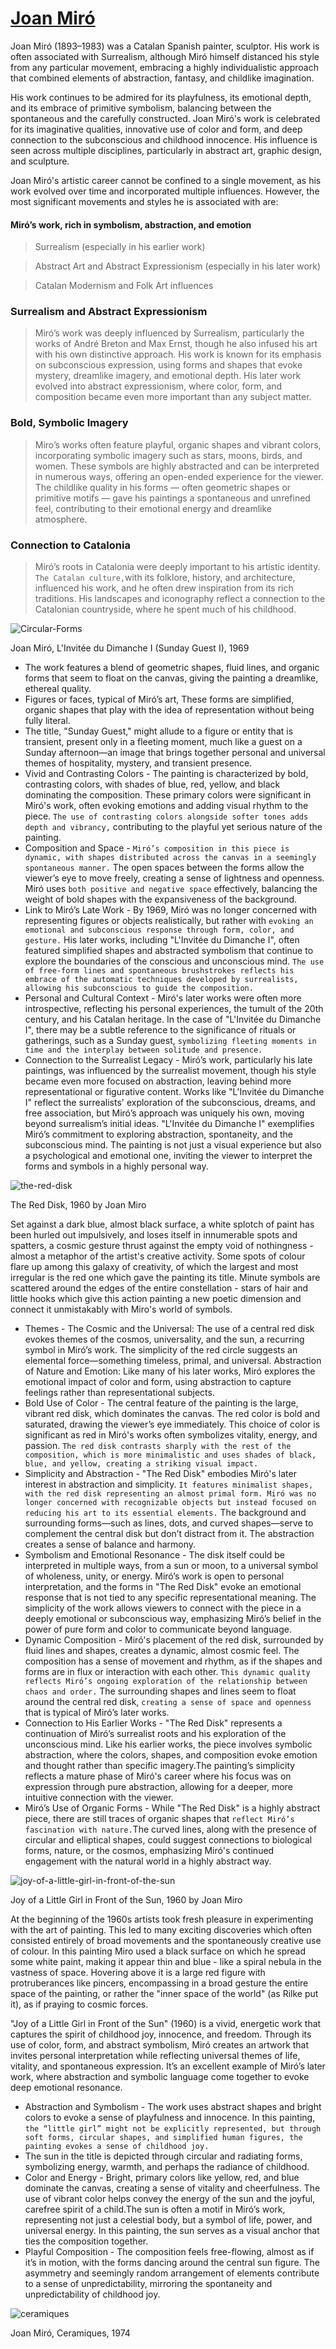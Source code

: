 # [Joan Miró](https://www.joan-miro.net/)
Joan Miró (1893–1983) was a Catalan Spanish painter, sculptor. His work is often associated with Surrealism, although Miró himself distanced his style from any particular movement, embracing a highly individualistic approach that combined elements of abstraction, fantasy, and childlike imagination.

His work continues to be admired for its playfulness, its emotional depth, and its embrace of primitive symbolism, balancing between the spontaneous and the carefully constructed. Joan Miró's work is celebrated for its imaginative qualities, innovative use of color and form, and deep connection to the subconscious and childhood innocence. His influence is seen across multiple disciplines, particularly in abstract art, graphic design, and sculpture.

Joan Miró's artistic career cannot be confined to a single movement, as his work evolved over time and incorporated multiple influences. However, the most significant movements and styles he is associated with are:
#### Miró’s work, rich in symbolism, abstraction, and emotion
> Surrealism (especially in his earlier work)

> Abstract Art and Abstract Expressionism (especially in his later work)

> Catalan Modernism and Folk Art influences
### Surrealism and Abstract Expressionism
> Miró’s work was deeply influenced by Surrealism, particularly the works of André Breton and Max Ernst, though he also infused his art with his own distinctive approach. His work is known for its emphasis on subconscious expression, using forms and shapes that evoke mystery, dreamlike imagery, and emotional depth.
> His later work evolved into abstract expressionism, where color, form, and composition became even more important than any subject matter.
### Bold, Symbolic Imagery
> Miro’s works often feature playful, organic shapes and vibrant colors, incorporating symbolic imagery such as stars, moons, birds, and women. These symbols are highly abstracted and can be interpreted in numerous ways, offering an open-ended experience for the viewer.
> The childlike quality in his forms — often geometric shapes or primitive motifs — gave his paintings a spontaneous and unrefined feel, contributing to their emotional energy and dreamlike atmosphere.
### Connection to Catalonia
> Miró’s roots in Catalonia were deeply important to his artistic identity. ```The Catalan culture,```with its folklore, history, and architecture, influenced his work, and he often drew inspiration from its rich traditions.
> His landscapes and iconography reflect a connection to the Catalonian countryside, where he spent much of his childhood.

![Circular-Forms](./imags/joan-miro-1.jpg "Circular-Forms")

Joan Miró, L'Invitée du Dimanche I (Sunday Guest I), 1969
- The work features a blend of geometric shapes, fluid lines, and organic forms that seem to float on the canvas, giving the painting a dreamlike, ethereal quality.
- Figures or faces, typical of Miró’s art, These forms are simplified, organic shapes that play with the idea of representation without being fully literal.
- The title, "Sunday Guest," might allude to a figure or entity that is transient, present only in a fleeting moment, much like a guest on a Sunday afternoon—an image that brings together personal and universal themes of hospitality, mystery, and transient presence.
- Vivid and Contrasting Colors - The painting is characterized by bold, contrasting colors, with shades of blue, red, yellow, and black dominating the composition. These primary colors were significant in Miró's work, often evoking emotions and adding visual rhythm to the piece. ```The use of contrasting colors alongside softer tones adds depth and vibrancy,``` contributing to the playful yet serious nature of the painting.
- Composition and Space - ```Miró’s composition in this piece is dynamic, with shapes distributed across the canvas in a seemingly spontaneous manner.``` The open spaces between the forms allow the viewer’s eye to move freely, creating a sense of lightness and openness. Miró uses ```both positive and negative space``` effectively, balancing the weight of bold shapes with the expansiveness of the background.
- Link to Miró’s Late Work - By 1969, Miró was no longer concerned with representing figures or objects realistically, but rather with ```evoking an emotional and subconscious response through form, color, and gesture.``` His later works, including "L'Invitée du Dimanche I", often featured simplified shapes and abstracted symbolism that continue to explore the boundaries of the conscious and unconscious mind.
```The use of free-form lines and spontaneous brushstrokes reflects his embrace of the automatic techniques developed by surrealists, allowing his subconscious to guide the composition.```
- Personal and Cultural Context - Miró's later works were often more introspective, reflecting his personal experiences, the tumult of the 20th century, and his Catalan heritage. In the case of "L'Invitée du Dimanche I", there may be a subtle reference to the significance of rituals or gatherings, such as a Sunday guest, ```symbolizing fleeting moments in time and the interplay between solitude and presence.```
- Connection to the Surrealist Legacy - Miró’s work, particularly his late paintings, was influenced by the surrealist movement, though his style became even more focused on abstraction, leaving behind more representational or figurative content. Works like "L'Invitée du Dimanche I" reflect the surrealists' exploration of the subconscious, dreams, and free association, but Miró’s approach was uniquely his own, moving beyond surrealism’s initial ideas.
"L'Invitée du Dimanche I" exemplifies Miró’s commitment to exploring abstraction, spontaneity, and the subconscious mind. The painting is not just a visual experience but also a psychological and emotional one, inviting the viewer to interpret the forms and symbols in a highly personal way.

![the-red-disk](./imags/the-red-disk.jpg "the-red-disk")

The Red Disk, 1960 by Joan Miro

Set against a dark blue, almost black surface, a white splotch of paint has been hurled out impulsively, and loses itself in innumerable spots and spatters, a cosmic gesture thrust against the empty void of nothingness - almost a metaphor of the artist's creative activity. Some spots of colour flare up among this galaxy of creativity, of which the largest and most irregular is the red one which gave the painting its title. Minute symbols are scattered around the edges of the entire constellation - stars of hair and little hooks which give this action painting a new poetic dimension and connect it unmistakably with Miro's world of symbols.
- Themes - The Cosmic and the Universal: The use of a central red disk evokes themes of the cosmos, universality, and the sun, a recurring symbol in Miró’s work. The simplicity of the red circle suggests an elemental force—something timeless, primal, and universal. Abstraction of Nature and Emotion: Like many of his later works, Miró explores the emotional impact of color and form, using abstraction to capture feelings rather than representational subjects.
- Bold Use of Color - The central feature of the painting is the large, vibrant red disk, which dominates the canvas. The red color is bold and saturated, drawing the viewer’s eye immediately. This choice of color is significant as red in Miró's works often symbolizes vitality, energy, and passion.
```The red disk contrasts sharply with the rest of the composition, which is more minimalistic and uses shades of black, blue, and yellow, creating a striking visual impact.```
- Simplicity and Abstraction - "The Red Disk" embodies Miró's later interest in abstraction and simplicity. ```It features minimalist shapes, with the red disk representing an almost primal form. Miró was no longer concerned with recognizable objects but instead focused on reducing his art to its essential elements.``` The background and surrounding forms—such as lines, dots, and curved shapes—serve to complement the central disk but don’t distract from it. The abstraction creates a sense of balance and harmony.
- Symbolism and Emotional Resonance - The disk itself could be interpreted in multiple ways, from a sun or moon, to a universal symbol of wholeness, unity, or energy. Miró’s work is open to personal interpretation, and the forms in "The Red Disk" evoke an emotional response that is not tied to any specific representational meaning. The simplicity of the work allows viewers to connect with the piece in a deeply emotional or subconscious way, emphasizing Miró’s belief in the power of pure form and color to communicate beyond language.
- Dynamic Composition - Miró's placement of the red disk, surrounded by fluid lines and shapes, creates a dynamic, almost cosmic feel. The composition has a sense of movement and rhythm, as if the shapes and forms are in flux or interaction with each other. ```This dynamic quality reflects Miró’s ongoing exploration of the relationship between chaos and order.``` The surrounding shapes and lines seem to float around the central red disk, ```creating a sense of space and openness``` that is typical of Miró’s later works.
- Connection to His Earlier Works - "The Red Disk" represents a continuation of Miró’s surrealist roots and his exploration of the unconscious mind. Like his earlier works, the piece involves symbolic abstraction, where the colors, shapes, and composition evoke emotion and thought rather than specific imagery.The painting’s simplicity reflects a mature phase of Miró's career where his focus was on expression through pure abstraction, allowing for a deeper, more intuitive connection with the viewer.
- Miró’s Use of Organic Forms - While "The Red Disk" is a highly abstract piece, there are still traces of organic shapes that ```reflect Miró’s fascination with nature.```The curved lines, along with the presence of circular and elliptical shapes, could suggest connections to biological forms, nature, or the cosmos, emphasizing Miró's continued engagement with the natural world in a highly abstract way.

![joy-of-a-little-girl-in-front-of-the-sun](./imags/joy-of-a-little-girl-in-front-of-the-sun.jpg "joy-of-a-little-girl-in-front-of-the-sun")

Joy of a Little Girl in Front of the Sun, 1960 by Joan Miro

At the beginning of the 1960s artists took fresh pleasure in experimenting with the art of painting. This led to many exciting discoveries which often consisted entirely of broad movements and the spontaneously creative use of colour. In this painting Miro used a black surface on which he spread some white paint, making it appear thin and blue - like a spiral nebula in the vastness of space. Hovering above it is a large red figure with protruberances like pincers, encompassing in a broad gesture the entire space of the painting, or rather the "inner space of the world" (as Rilke put it), as if praying to cosmic forces.

"Joy of a Little Girl in Front of the Sun" (1960) is a vivid, energetic work that captures the spirit of childhood joy, innocence, and freedom. Through its use of color, form, and abstract symbolism, Miró creates an artwork that invites personal interpretation while reflecting universal themes of life, vitality, and spontaneous expression. It’s an excellent example of Miró’s later work, where abstraction and symbolic language come together to evoke deep emotional resonance.
- Abstraction and Symbolism - The work uses abstract shapes and bright colors to evoke a sense of playfulness and innocence. In this painting, ```the “little girl” might not be explicitly represented, but through soft forms, circular shapes, and simplified human figures, the painting evokes a sense of childhood joy.```
- The sun in the title is depicted through circular and radiating forms, symbolizing energy, warmth, and perhaps the radiance of childhood.
- Color and Energy - Bright, primary colors like yellow, red, and blue dominate the canvas, creating a sense of vitality and cheerfulness. The use of vibrant color helps convey the energy of the sun and the joyful, carefree spirit of a child.The sun is often a motif in Miró’s work, representing not just a celestial body, but a symbol of life, power, and universal energy. In this painting, the sun serves as a visual anchor that ties the composition together.
- Playful Composition - The composition feels free-flowing, almost as if it’s in motion, with the forms dancing around the central sun figure. The asymmetry and seemingly random arrangement of elements contribute to a sense of unpredictability, mirroring the spontaneity and unpredictability of childhood joy.

![ceramiques](./imags/ceramiques.jpg "ceramiques")

Joan Miró, Ceramiques, 1974

